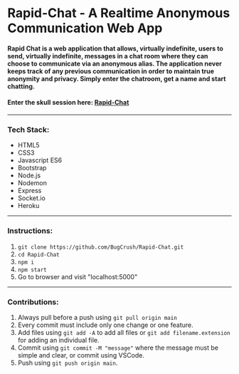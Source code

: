 # Rapid-Chat - A Realtime Anonymous Communication Web App

#### Rapid Chat is a web application that allows, virtually indefinite, users to send, virtually indefinite, messages in a chat room where they can choose to communicate via an anonymous alias. The application never keeps track of any previous communication in order to maintain true anonymity and privacy. Simply enter the chatroom, get a name and start chatting.
#### Enter the skull session here: [Rapid-Chat](https://rapidchatapp.herokuapp.com/)
---
### Tech Stack:

* HTML5
* CSS3
* Javascript ES6
* Bootstrap
* Node.js
* Nodemon
* Express
* Socket.io
* Heroku
---
### Instructions:

1. `git clone https://github.com/BugCrush/Rapid-Chat.git`
2. `cd Rapid-Chat`
3. `npm i`
4. `npm start`
5. Go to browser and visit "localhost:5000"
---
### Contributions:

1. Always pull before a push using `git pull origin main`
2. Every commit must include only one change or one feature.
3. Add files using `git add -A` to add all files or `git add filename.extension` for adding an individual file.
4. Commit using `git commit -M "message"` where the message must be simple and clear, or commit using VSCode.
5. Push using `git push origin main`.
